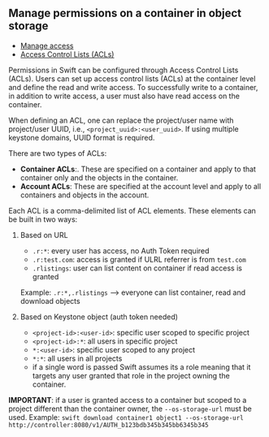 ## Manage permissions on a container in object storage

  * [Manage access](https://docs.openstack.org/newton/user-guide/cli-swift-manage-access-swift.html)
  * [Access Control Lists (ACLs)](https://docs.openstack.org/swift/latest/overview_acl.html)

Permissions in Swift can be configured through Access Control Lists (ACLs). 
Users can set up access control lists (ACLs) at the container level and define 
the read and write access. To successfully write to a container, in addition to 
write access, a user must also have read access on the container. 

When defining an ACL, one can replace the project/user name with project/user 
UUID, i.e., `<project_uuid>:<user_uuid>`. If using multiple keystone domains, 
UUID format is required.

There are two types of ACLs:

  * __Container ACLs__:. These are specified on a container and apply to that 
container only and the objects in the container.
  * __Account ACLs__: These are specified at the account level and apply to all 
containers and objects in the account.

Each ACL is a comma-delimited list of ACL elements. These elements can be built 
in two ways:

  1. Based on URL

       *  `.r:*`: every user has access, no Auth Token required
       *  `.r:test.com`: access is granted if ULRL referrer is from `test.com`
       *  `.rlistings`: user can list content on container if read access is 
granted

        Example: `.r:*,.rlistings` --> everyone can list container, read and
download objects 
  
  2. Based on Keystone object (auth token needed)

       * `<project-id>:<user-id>`: specific user scoped to specific project 
       * `<project-id>:*`: all users in specific project
       * `*:<user-id>`: specific user scoped to any project
       * `*:*`: all users in all projects
       * if a single word is passed Swift assumes its a role meaning that it 
targets any user granted that role in the project owning the container.

__IMPORTANT__: if a user is granted access to a container but scoped to a 
project different than the container owner, the `--os-storage-url` must be used.
Example: `swift download container1 object1 --os-storage-url http://controller:8080/v1/AUTH_b123bdb345b345bb6345b345` 
